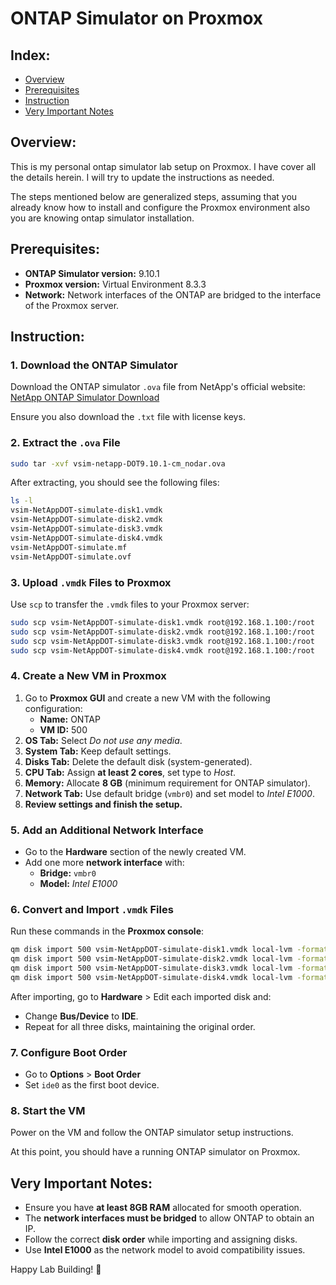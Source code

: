 # ONTAP Simulator on Proxmox

## Index:
- [Overview](#overview)
- [Prerequisites](#prerequisites)
- [Instruction](#instruction)
- [Very Important Notes](#very-important-notes)

## Overview:
This is my personal ontap simulator lab setup on Proxmox. I have cover all the details herein. I will try to update the instructions as needed.

The steps mentioned below are generalized steps, assuming that you already know how to install and configure the Proxmox environment also you are knowing ontap simulator installation.

## Prerequisites:
- **ONTAP Simulator version:** 9.10.1
- **Proxmox version:** Virtual Environment 8.3.3
- **Network:** Network interfaces of the ONTAP are bridged to the interface of the Proxmox server.

## Instruction:
### 1. Download the ONTAP Simulator
Download the ONTAP simulator `.ova` file from NetApp's official website:
[NetApp ONTAP Simulator Download](https://mysupport.netapp.com/site/tools/tool-eula/simulate-ontap) 

Ensure you also download the `.txt` file with license keys.

### 2. Extract the `.ova` File
```bash
sudo tar -xvf vsim-netapp-DOT9.10.1-cm_nodar.ova
```

After extracting, you should see the following files:
```bash
ls -l
vsim-NetAppDOT-simulate-disk1.vmdk
vsim-NetAppDOT-simulate-disk2.vmdk
vsim-NetAppDOT-simulate-disk3.vmdk
vsim-NetAppDOT-simulate-disk4.vmdk
vsim-NetAppDOT-simulate.mf
vsim-NetAppDOT-simulate.ovf
```

### 3. Upload `.vmdk` Files to Proxmox
Use `scp` to transfer the `.vmdk` files to your Proxmox server:
```bash
sudo scp vsim-NetAppDOT-simulate-disk1.vmdk root@192.168.1.100:/root
sudo scp vsim-NetAppDOT-simulate-disk2.vmdk root@192.168.1.100:/root
sudo scp vsim-NetAppDOT-simulate-disk3.vmdk root@192.168.1.100:/root
sudo scp vsim-NetAppDOT-simulate-disk4.vmdk root@192.168.1.100:/root
```

### 4. Create a New VM in Proxmox
1. Go to **Proxmox GUI** and create a new VM with the following configuration:
    - **Name:** ONTAP
    - **VM ID:** 500
2. **OS Tab:** Select *Do not use any media*.
3. **System Tab:** Keep default settings.
4. **Disks Tab:** Delete the default disk (system-generated).
5. **CPU Tab:** Assign **at least 2 cores**, set type to *Host*.
6. **Memory:** Allocate **8 GB** (minimum requirement for ONTAP simulator).
7. **Network Tab:** Use default bridge (`vmbr0`) and set model to *Intel E1000*.
8. **Review settings and finish the setup.**

### 5. Add an Additional Network Interface
- Go to the **Hardware** section of the newly created VM.
- Add one more **network interface** with:
  - **Bridge:** `vmbr0`
  - **Model:** *Intel E1000*

### 6. Convert and Import `.vmdk` Files
Run these commands in the **Proxmox console**:
```bash
qm disk import 500 vsim-NetAppDOT-simulate-disk1.vmdk local-lvm -format qcow2
qm disk import 500 vsim-NetAppDOT-simulate-disk2.vmdk local-lvm -format qcow2 
qm disk import 500 vsim-NetAppDOT-simulate-disk3.vmdk local-lvm -format qcow2
qm disk import 500 vsim-NetAppDOT-simulate-disk4.vmdk local-lvm -format qcow2
```

After importing, go to **Hardware** > Edit each imported disk and:
- Change **Bus/Device** to **IDE**.
- Repeat for all three disks, maintaining the original order.

### 7. Configure Boot Order
- Go to **Options** > **Boot Order**
- Set `ide0` as the first boot device.

### 8. Start the VM
Power on the VM and follow the ONTAP simulator setup instructions.

At this point, you should have a running ONTAP simulator on Proxmox.

## Very Important Notes:
- Ensure you have **at least 8GB RAM** allocated for smooth operation.
- The **network interfaces must be bridged** to allow ONTAP to obtain an IP.
- Follow the correct **disk order** while importing and assigning disks.
- Use **Intel E1000** as the network model to avoid compatibility issues.

Happy Lab Building! 🚀

